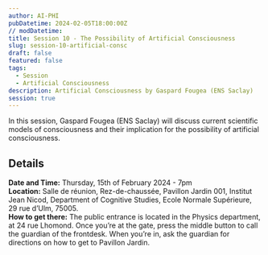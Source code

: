 ```yaml
---
author: AI-PHI
pubDatetime: 2024-02-05T18:00:00Z
// modDatetime:
title: Session 10 - The Possibility of Artificial Consciousness
slug: session-10-artificial-consc
draft: false
featured: false
tags:
  - Session
  - Artificial Consciousness
description: Artificial Consciousness by Gaspard Fougea (ENS Saclay)
session: true
---
```


In this session, Gaspard Fougea (ENS Saclay) will discuss current scientific models of consciousness and their implication for the possibility of artificial consciousness.

## Details

**Date and Time:** Thursday, 15th of February 2024 - 7pm  
**Location:** Salle de réunion, Rez-de-chaussée, Pavillon Jardin 001, Institut Jean Nicod, Department of Cognitive Studies, Ecole Normale Supérieure, 29 rue d’Ulm, 75005.  
**How to get there:** The public entrance is located in the Physics department, at 24 rue Lhomond. Once you’re at the gate, press the middle button to call the guardian of the frontdesk. When you’re in, ask the guardian for directions on how to get to Pavillon Jardin.
